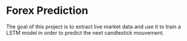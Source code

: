 # Forex Prediction
The goal of this project is to extract live market data and use it to train a LSTM model in order to predict the next candlestick mouvement.<br />
